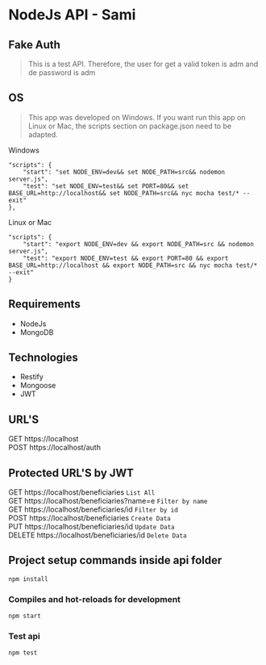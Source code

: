 # NodeJs API - Sami

## Fake Auth
> This is a test API. Therefore, the user for get a valid token is adm and de password is adm

## OS
> This app was developed on Windows. If you want run this app on Linux or Mac, the scripts section on package.json need to be adapted.

Windows
```
"scripts": {
    "start": "set NODE_ENV=dev&& set NODE_PATH=src&& nodemon server.js",
    "test": "set NODE_ENV=test&& set PORT=80&& set BASE_URL=http://localhost&& set NODE_PATH=src&& nyc mocha test/* --exit"
},
```

Linux or Mac
```
"scripts": {
    "start": "export NODE_ENV=dev && export NODE_PATH=src && nodemon server.js",
    "test": "export NODE_ENV=test && export PORT=80 && export BASE_URL=http://localhost && export NODE_PATH=src && nyc mocha test/* --exit"
}
```

## Requirements
* NodeJs  
* MongoDB

## Technologies
* Restify
* Mongoose
* JWT

## URL'S
GET https://localhost  
POST https://localhost/auth  

## Protected URL'S by JWT
GET https://localhost/beneficiaries  `List All`  
GET https://localhost/beneficiaries?name=e `Filter by name`  
GET https://localhost/beneficiaries/id `Filter by id`  
POST https://localhost/beneficiaries `Create Data`  
PUT https://localhost/beneficiaries/id `Update Data`  
DELETE https://localhost/beneficiaries/id  `Delete Data`

## Project setup commands inside api folder
```
npm install
```

### Compiles and hot-reloads for development
```
npm start
```

### Test api
```
npm test
```

